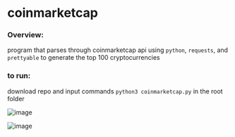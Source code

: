 # coinmarketcap

### Overview: 
program that parses through coinmarketcap api using `python`, `requests`, and `prettyable` to generate the top 100 cryptocurrencies

### to run: 
download repo and input commands ``` python3 coinmarketcap.py ``` in the root folder

![image](https://user-images.githubusercontent.com/29616144/163905674-f26970ad-12f8-4ecd-921f-280654ad72e3.png)

![image](https://user-images.githubusercontent.com/29616144/163905617-1ace8ac5-54ab-4fe7-ba9a-fcc520aed573.png)
